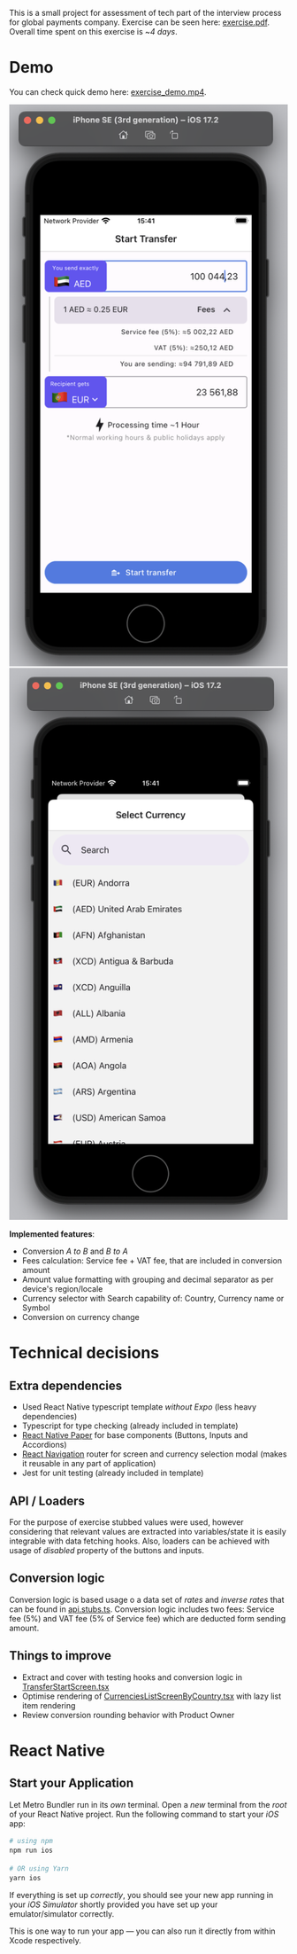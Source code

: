 This is a small project for assessment of tech part of the interview process for global payments company. Exercise can
be seen here: [exercise.pdf](exercise.pdf). Overall time spent on this exercise is ~_4 days_.

# Demo
You can check quick demo here: [exercise_demo.mp4](exercise_demo.mp4).

![Main screen](https://github.com/mkmule/CurrencyConverterExercise/blob/main/exercise_demo_screen-1.png?raw=true)
![Currency selector](https://github.com/mkmule/CurrencyConverterExercise/blob/main/exercise_demo_screen-2.png?raw=true)


**Implemented features**:
- Conversion _A to B_ and _B to A_  
- Fees calculation: Service fee + VAT fee, that are included in conversion amount
- Amount value formatting with grouping and decimal separator as per device's region/locale
- Currency selector with Search capability of: Country, Currency name or Symbol
- Conversion on currency change

# Technical decisions
## Extra dependencies
- Used React Native typescript template _without Expo_ (less heavy dependencies)
- Typescript for type checking (already included in template)
- [React Native Paper](https://reactnativepaper.com/) for base components (Buttons, Inputs and Accordions)
- [React Navigation](https://reactnavigation.org/) router for screen and currency selection modal (makes it reusable in
  any part of application)
- Jest for unit testing (already included in template)

## API / Loaders
For the purpose of exercise stubbed values were used, however considering that relevant values are extracted into
variables/state it is easily integrable with data fetching hooks. Also, loaders can be achieved with usage of _disabled_
property of the buttons and inputs.

## Conversion logic
Conversion logic is based usage o a data set of _rates_ and _inverse rates_ that can be found in [api.stubs.ts](src%2Fservices%2Fapi.stubs.ts).
Conversion logic includes two fees: Service fee (5%) and VAT fee (5% of Service fee) which are deducted form sending amount.

## Things to improve
- Extract and cover with testing hooks and conversion logic
  in [TransferStartScreen.tsx](src%2Fscreens%2FTransferStartScreen.tsx)
- Optimise rendering of [CurrenciesListScreenByCountry.tsx](src%2Fscreens%2FCurrenciesListScreenByCountry.tsx) with lazy list item rendering
- Review conversion rounding behavior with Product Owner

# React Native

## Start your Application

Let Metro Bundler run in its _own_ terminal. Open a _new_ terminal from the _root_ of your React Native project. Run the
following command to start your _iOS_ app:

```bash
# using npm
npm run ios

# OR using Yarn
yarn ios
```

If everything is set up _correctly_, you should see your new app running in your _iOS Simulator_
shortly provided you have set up your emulator/simulator correctly.

This is one way to run your app — you can also run it directly from within Xcode respectively.
